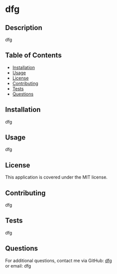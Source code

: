 
# dfg

## Description
dfg

## Table of Contents
- [Installation](#installation)
- [Usage](#usage)
- [License](#license)
- [Contributing](#contributing)
- [Tests](#tests)
- [Questions](#questions)

## Installation
dfg

## Usage
dfg

## License
This application is covered under the MIT license.

## Contributing
dfg

## Tests
dfg

## Questions
For additional questions, contact me via GitHub: [dfg](https://github.com/dfg)  
or email: dfg
    